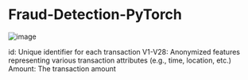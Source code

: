 # Fraud-Detection-PyTorch


![image](https://github.com/user-attachments/assets/b398ef9d-4a8f-4de9-93d6-8e80a96cd66a)

id: Unique identifier for each transaction
V1-V28: Anonymized features representing various transaction attributes (e.g., time, location, etc.)
Amount: The transaction amount

